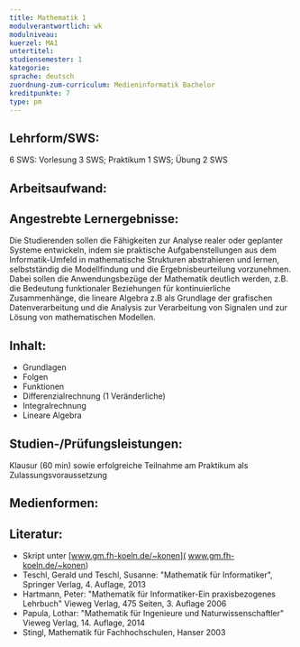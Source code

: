 ```yaml
---
title: Mathematik 1
modulverantwortlich: wk
modulniveau:
kuerzel: MA1
untertitel:
studiensemester: 1
kategorie:
sprache: deutsch
zuordnung-zum-curriculum: Medieninformatik Bachelor
kreditpunkte: 7
type: pm
---
```


## Lehrform/SWS:
6 SWS: Vorlesung  3 SWS; Praktikum 1 SWS; Übung 2 SWS

## Arbeitsaufwand:

## Angestrebte Lernergebnisse:
Die Studierenden sollen die Fähigkeiten zur Analyse realer oder geplanter Systeme entwickeln, indem sie praktische Aufgabenstellungen aus dem Informatik-Umfeld in mathematische Strukturen abstrahieren und lernen, selbstständig  die Modellfindung und die Ergebnisbeurteilung vorzunehmen. Dabei sollen die Anwendungsbezüge der Mathematik deutlich werden, z.B. die Bedeutung funktionaler Beziehungen für kontinuierliche Zusammenhänge, die lineare Algebra z.B als Grundlage der grafischen Datenverarbeitung und die Analysis zur Verarbeitung von Signalen und zur Lösung von mathematischen Modellen.


## Inhalt:
* Grundlagen
* Folgen
* Funktionen
* Differenzialrechnung (1 Veränderliche)
* Integralrechnung
* Lineare Algebra

## Studien-/Prüfungsleistungen:
Klausur (60 min) sowie erfolgreiche Teilnahme am Praktikum als Zulassungsvoraussetzung

## Medienformen:


## Literatur:
* Skript unter [www.gm.fh-koeln.de/~konen]( www.gm.fh-koeln.de/~konen)
* Teschl, Gerald und Teschl, Susanne: "Mathematik für Informatiker", Springer Verlag, 4. Auflage, 2013
* Hartmann, Peter: "Mathematik für Informatiker-Ein praxisbezogenes Lehrbuch" Vieweg Verlag, 475 Seiten, 3. Auflage 2006
* Papula, Lothar: "Mathematik für Ingenieure und Naturwissenschaftler" Vieweg Verlag, 14. Auflage, 2014
* Stingl, Mathematik für Fachhochschulen, Hanser 2003


